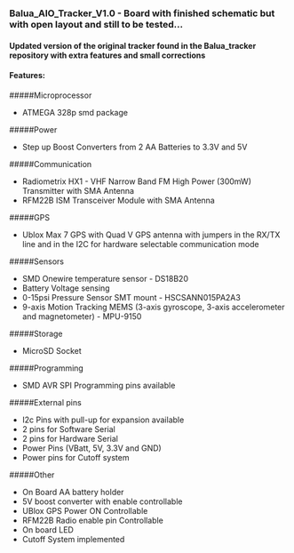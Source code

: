 ### Balua_AIO_Tracker_V1.0 - Board with finished schematic but with open layout and still to be tested...

#### Updated version of the original tracker found in the Balua_tracker repository with extra features and small corrections


#### Features:

#####Microprocessor
- ATMEGA 328p smd package

#####Power
- Step up Boost Converters from 2 AA Batteries to 3.3V and 5V

#####Communication
- Radiometrix HX1 - VHF Narrow Band FM High Power (300mW) Transmitter with SMA Antenna
- RFM22B ISM Transceiver Module with SMA Antenna

#####GPS
- Ublox Max 7 GPS with Quad V GPS antenna with jumpers in the RX/TX line and in the I2C for hardware selectable communication mode

#####Sensors
- SMD Onewire temperature sensor - DS18B20
- Battery Voltage sensing
- 0-15psi Pressure Sensor SMT mount - HSCSANN015PA2A3
- 9-axis Motion Tracking MEMS (3-axis gyroscope, 3-axis accelerometer and magnetometer) - MPU-9150 

#####Storage
- MicroSD Socket

#####Programming
- SMD AVR SPI Programming pins available

#####External pins
- I2c Pins with pull-up for expansion available
- 2 pins for Software Serial
- 2 pins for Hardware Serial
- Power Pins (VBatt, 5V, 3.3V and GND)
- Power pins for Cutoff system

#####Other
- On Board AA battery holder
- 5V boost converter with enable controllable
- UBlox GPS Power ON Controllable
- RFM22B Radio enable pin Controllable
- On board LED
- Cutoff System implemented
